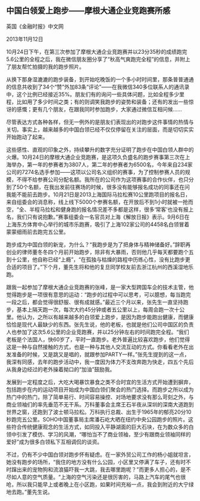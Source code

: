 ## 中国白领爱上跑步——摩根大通企业竞跑赛所感

英国《金融时报》中文网

2013年11月12日

10月24日下午，在第三次参加了摩根大通企业竞跑赛并以23分35秒的成绩跑完5.6公里的全程之后，我在微信朋友圈分享了“秋高气爽跑完全程”的信息，并附上了朋友帮忙拍摄的我的跑步照片。

从换下那身湿漉漉的跑步装备，到开始吃晚饭的一个多小时时间里，那条普普通通的信息共收到了34个“赞”外加83条“评论”——在我微信340多位联系人的通讯录中，这个比例已经接近35%。朋友们有的询问一些具体问题，比如全程多少里程，比如用了多少时间之类；有的则调笑我跑步的姿势和装备；还有的发出一些惊讶的感慨；更有几个朋友，在跟我同时参加跑步，大家通过微信互相问候……

尽管表达方式各种各样，但无一例外的是朋友们表现出的对跑步这件事情的热情与关切。事实上，越来越多的中国白领已经不仅仅停留在关注的层面，而是切切实实开始跑动了起来。

这些感性、直观的印象之外，持续攀升的数字充分证明了跑步在中国白领人群中的火爆。10月24日的摩根大通企业竞跑赛，是这项久负盛名的跑步赛事第三次在上海举办，第一年的参赛者为3807人，第二年的参赛者为6500名，今年来自234家公司的7274名选手参加——这项以公司名义组织的赛事，为了控制参赛人员的规模，不得不给参赛公司分配名额。我所在的公司作为这项赛事的合作伙伴，也只分到了50个名额，在我出发前往赛场的时候，很多没有能够报名成功的同事还在问我能不能前去跑步。10月21日是2013上海国际马拉松赛10公里跑项目的报名日，来自组委会的消息称，线上线下5000个参赛名额，在开放后不到1小时就被一抢而空，“全、半程马拉松和健身跑的报名情况差不多都是这样，很多‘常客’也没有报上名，我们只有说抱歉。”赛事组委会一名官员对上海《解放日报》表示。9月6日在上海东方体育中心举行的城市乐跑赛，吸引了上海102家公司的4458名白领冒着蒙蒙细雨前去跑完五公里。

跑步成为中国白领的新宠，为什么？“我跑步是为了把身体与精神储备好。”辞职再创业的律师董冬冬四个月前开始跑步，除非有大暴雨，否则他几乎每天都要跑个五到十公里，他自称已经“上瘾”，“在孤独与枯燥的路程中历练心性，没有比跑步更合适的项目了。”下个月，董先生将和他的复旦同学校友前去浙江杭州的西溪湿地乐跑。


跟我一起参加了摩根大通企业竞跑赛的张峰，是一家大型跨国车企的技术主管，他觉得跑步是一项很有意思的运动：“跑步的过程中可以思考，可以臆想，每当跑完一段之后，都会觉得很舒服、很有成就感。”最近三个月以来，张先生一直坚持跑步，基本上隔天跑一次，每次大约45分钟或者五公里以上，每周会跑一次十公里。他认为，之所以有越来越多的白领爱上跑步，是因为跑步能跑出健康，而健康恰恰是现代人最缺少的东西。张先生说，他的老板，也就是他们公司中国区的负责人也参加了这次5.6公里的企业竞跑赛，并以25分钟左右的时间跑完全程。“我们老板是个法国人，快60岁了，平时一直跑步。老外普遍比较喜欢跑步，他们觉得这是一种与自然接触的方式，也是一种与其他人交流互动的方式。你看看老外在出发准备的时候，又是跳又是唱的，就跟参加PARTY一样。”张先生提到的这一点，我深有同感，去年的跑步活动中，我一度因为体力不支改奔跑为快走，四五个先后从我身边经过的老外操着拗口的“加油”鼓励我。

发展到一定程度之后，大吃大喝暴饮暴食之类不合时宜的生活方式开始遭到摒弃，包括跑步在内的运动项目开始成为中国白领们聚会的热门选择。而跑步之所以成为热门中的热门，除了简单易行、时间容易操控、对场地要求没有那么苛刻之外，与商业领袖们的率先垂范不无干系。万科董事会主席王石半夜从深圳的深南大道跑到世界之窗，还跑到了波士顿马拉松。万科执行总裁、出生于1965年的郁亮20分10秒跑完五公里。SOHO中国董事局主席潘石屹大晒在纽约中央公园跑步的照片。这些符合传统健康观念的生活方式，如同投入平静湖面的巨大石块，在为数众多的白领中引发了模仿、学习的风潮，“哪怕当不了商业领袖，至少有跟商业领袖同样的爱好”成为很多白领私下互相调侃的谈资。

不过，仍有不少中国白领对跑步怀有疑虑。在一家外贸公司工作的杨小姐就坦言，她没有跑步的场所，“我住的地方没有什么公园，小区里又停满了车子，还有时不时蹿出来的宠物狗和流浪猫吓我一大跳，我去哪里跑呢？”而更多人担心的，是不尽如人意的空气质量。“上海的空气污染还是很厉害的，马路上汽车的尾气也很呛，所以我只能早上或者晚上在小区跑，如果时间充裕一点，我会到附近的大宁绿地去跑。”董先生说。

